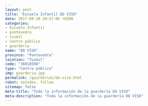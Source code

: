 ```yaml
---
layout: post
title: "Escuela Infantil DO VISO"
date: 2017-09-20 20:57:05 +0200
categories:
- Escuela Infantil
- pontevedra
- tuimil
- Centro público
- guarderia
name: "DO VISO"
province: "Pontevedra"
location: "Tuimil"
code: "36018598"
type: "Centro público"
img: guarderia.jpg
permalink: /guarderias/do-viso.html
robot: noindex, follow
sitemap: false
meta-title: "Toda la información de la guardería DO VISO"
meta-description: "Toda la información de la guardería DO VISO"
---
```


